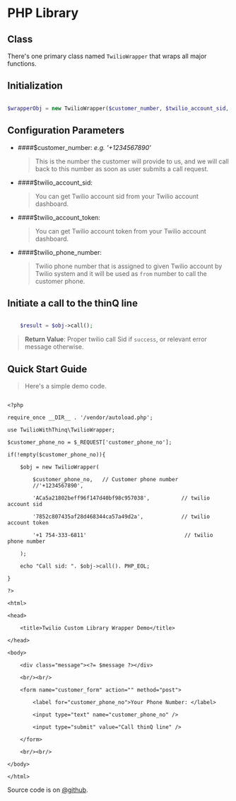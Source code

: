 PHP Library
===========

Class
-----

There's one primary class named `TwilioWrapper` that wraps all major functions.

Initialization
--------------

```php

$wrapperObj = new TwilioWrapper($customer_number, $twilio_account_sid, $twilio_account_token, $twilio_phone_number);

```

Configuration Parameters
------------------------

- ####$customer_number:  *e.g. '+1234567890'*
	> This is the number the customer will provide to us, and we will call back to this number as soon as user submits a call request.

- ####$twilio_account_sid:
	
	> You can get Twilio account sid from your Twilio account dashboard.

- ####$twilio_account_token:

	> You can get Twilio account token from your Twilio account dashboard.

- ####$twilio_phone_number:

	>Twilio phone number that is assigned to given Twilio account by Twilio system and it will be used as `from` number to call the customer phone.

Initiate a call to the thinQ line
------------------------------------

```php

	$result = $obj->call();

```

> **Return Value**: Proper twilio call Sid if `success`, or relevant error message otherwise.

Quick Start Guide
-----------------

> Here's a simple demo code.

```

<?php

require_once __DIR__ . '/vendor/autoload.php'; 

use TwilioWithThinq\TwilioWrapper;

$customer_phone_no = $_REQUEST['customer_phone_no'];

if(!empty($customer_phone_no)){

    $obj = new TwilioWrapper(

        $customer_phone_no,   // Customer phone number
        //'+1234567890',

        'ACa5a21802beff96f147d40bf98c957038',          // twilio account sid  

        '7852c807435af28d468344ca57a49d2a',            // twilio account token

        '+1 754-333-6811'                               // twilio phone number

    );

    echo "Call sid: ". $obj->call(). PHP_EOL;

}

?>

<html>

<head>

    <title>Twilio Custom Library Wrapper Demo</title>

</head>

<body>

    <div class="message"><?= $message ?></div>

    <br/><br/>

    <form name="customer_form" action="" method="post">

        <label for="customer_phone_no">Your Phone Number: </label>

        <input type="text" name="customer_phone_no" />

        <input type="submit" value="Call thinQ line" />

    </form>

    <br/><br/>

</body>

</html>

```

Source code is on [@github](https://github.com/harouf/twilio-thinq-php).